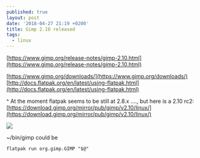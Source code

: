 ```yaml
---
published: true
layout: post
date: '2018-04-27 21:19 +0200'
title: Gimp 2.10 released
tags:
  - linux
---
```

[https://www.gimp.org/release-notes/gimp-2.10.html](https://www.gimp.org/release-notes/gimp-2.10.html)

[https://www.gimp.org/downloads/](https://www.gimp.org/downloads/)  
[http://docs.flatpak.org/en/latest/using-flatpak.html](http://docs.flatpak.org/en/latest/using-flatpak.html)

^ At the moment flatpak seems to be still at 2.8.x ...., but here is a 2.10 rc2: [https://download.gimp.org/mirror/pub/gimp/v2.10/linux/](https://download.gimp.org/mirror/pub/gimp/v2.10/linux/)

![](https://www.gimp.org/images/frontpage/wilber-big.png)

~/bin/gimp could be

	flatpak run org.gimp.GIMP "$@"
